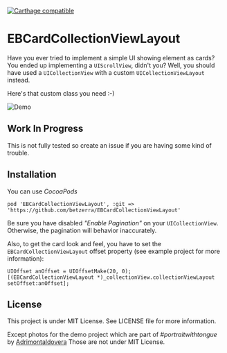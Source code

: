[![Carthage compatible](https://img.shields.io/badge/Carthage-compatible-4BC51D.svg?style=flat)](https://github.com/Carthage/Carthage)

# EBCardCollectionViewLayout
Have you ever tried to implement a simple UI showing element as cards?
You ended up implementing a `UIScrollView`, didn't you? Well, you should have used a `UICollectionView` with a custom `UICollectionViewLayout` instead.

Here's that custom class you need :-)

![Demo](https://github.com/betzerra/EBCardCollectionViewLayout/blob/master/cards.gif)

## Work In Progress
This is not fully tested so create an issue if you are having some kind of trouble.

## Installation
You can use *CocoaPods*
```
pod 'EBCardCollectionViewLayout', :git => 'https://github.com/betzerra/EBCardCollectionViewLayout'
```

Be sure you have disabled _"Enable Pagination"_ on your `UICollectionView`. Otherwise, the pagination will behavior inaccurately.

Also, to get the card look and feel, you have to set the `EBCardCollectionViewLayout` offset property (see example project for more information):
```
UIOffset anOffset = UIOffsetMake(20, 0);
[(EBCardCollectionViewLayout *)_collectionView.collectionViewLayout setOffset:anOffset];
```


## License
This project is under MIT License. See LICENSE file for more information.

Except photos for the demo project which are part of *#portraitwithtongue* by [Adrimontaldovera](http://instagram.com/adrimontaldovera) Those are not under MIT License.
